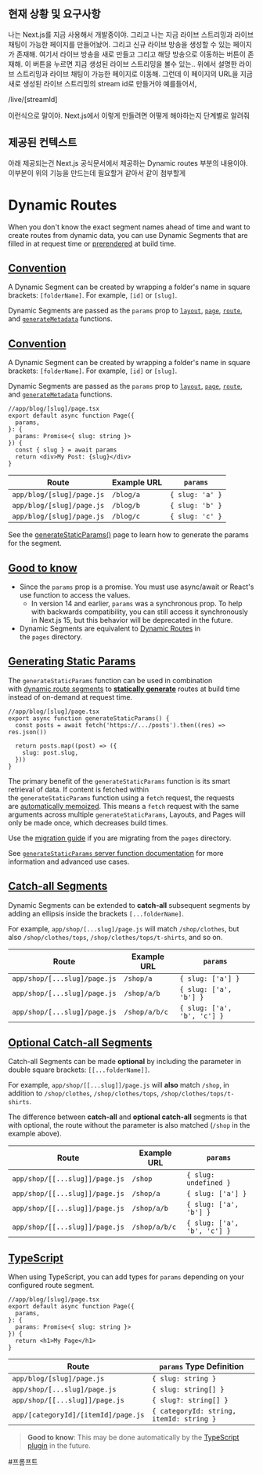 
## **현재 상황 및 요구사항** 

나는 Next.js를 지금 사용해서 개발중이야. 그리고 나는 지금 라이브 스트리밍과 라이브 채팅이 가능한 페이지를 만들어놨어. 그리고 신규 라이브 방송을 생성할 수 있는 페이지가 존재해. 여기서 라이브 방송을 새로 만들고 그리고 해당 방송으로 이동하는 버튼이 존재해. 이 버튼을 누르면 지금 생성된 라이브 스트리밍을 볼수 있는.. 위에서 설명한 라이브 스트리밍과 라이브 채팅이 가능한 페이지로 이동해. 그런데 이 페이지의 URL을 지금 새로 생성된 라이브 스트리밍의 stream id로 만들거야 예를들어서,

/live/[streamId] 

이런식으로 말이야. Next.js에서 이렇게 만들려면 어떻게 해야하는지 단계별로 알려줘
 
## 제공된 컨텍스트

아래 제공되는건 Next.js 공식문서에서 제공하는 Dynamic routes 부분의 내용이야. 이부분이 위의 기능을 만드는데 필요할거 같아서 같이 첨부할게

# Dynamic Routes

When you don't know the exact segment names ahead of time and want to create routes from dynamic data, you can use Dynamic Segments that are filled in at request time or [prerendered](https://nextjs.org/docs/app/building-your-application/routing/dynamic-routes#generating-static-params) at build time.
## [Convention](https://nextjs.org/docs/app/building-your-application/routing/dynamic-routes#convention)

A Dynamic Segment can be created by wrapping a folder's name in square brackets: `[folderName]`. For example, `[id]` or `[slug]`.

Dynamic Segments are passed as the `params` prop to [`layout`](https://nextjs.org/docs/app/api-reference/file-conventions/layout), [`page`](https://nextjs.org/docs/app/api-reference/file-conventions/page), [`route`](https://nextjs.org/docs/app/building-your-application/routing/route-handlers), and [`generateMetadata`](https://nextjs.org/docs/app/api-reference/functions/generate-metadata#generatemetadata-function) functions.

## [Convention](https://nextjs.org/docs/app/building-your-application/routing/dynamic-routes#convention)

A Dynamic Segment can be created by wrapping a folder's name in square brackets: `[folderName]`. For example, `[id]` or `[slug]`.

Dynamic Segments are passed as the `params` prop to [`layout`](https://nextjs.org/docs/app/api-reference/file-conventions/layout), [`page`](https://nextjs.org/docs/app/api-reference/file-conventions/page), [`route`](https://nextjs.org/docs/app/building-your-application/routing/route-handlers), and [`generateMetadata`](https://nextjs.org/docs/app/api-reference/functions/generate-metadata#generatemetadata-function) functions.

```tsx
//app/blog/[slug]/page.tsx
export default async function Page({
  params,
}: {
  params: Promise<{ slug: string }>
}) {
  const { slug } = await params
  return <div>My Post: {slug}</div>
}
```

|Route|Example URL|`params`|
|---|---|---|
|`app/blog/[slug]/page.js`|`/blog/a`|`{ slug: 'a' }`|
|`app/blog/[slug]/page.js`|`/blog/b`|`{ slug: 'b' }`|
|`app/blog/[slug]/page.js`|`/blog/c`|`{ slug: 'c' }`|

See the [generateStaticParams()](https://nextjs.org/docs/app/building-your-application/routing/dynamic-routes#generating-static-params) page to learn how to generate the params for the segment.

## [Good to know](https://nextjs.org/docs/app/building-your-application/routing/dynamic-routes#good-to-know)

- Since the `params` prop is a promise. You must use async/await or React's use function to access the values.
    - In version 14 and earlier, `params` was a synchronous prop. To help with backwards compatibility, you can still access it synchronously in Next.js 15, but this behavior will be deprecated in the future.
- Dynamic Segments are equivalent to [Dynamic Routes](https://nextjs.org/docs/pages/building-your-application/routing/dynamic-routes) in the `pages` directory.

## [Generating Static Params](https://nextjs.org/docs/app/building-your-application/routing/dynamic-routes#generating-static-params)

The `generateStaticParams` function can be used in combination with [dynamic route segments](https://nextjs.org/docs/app/building-your-application/routing/dynamic-routes) to [**statically generate**](https://nextjs.org/docs/app/building-your-application/rendering/server-components#static-rendering-default) routes at build time instead of on-demand at request time.

```tsx
//app/blog/[slug]/page.tsx
export async function generateStaticParams() {
  const posts = await fetch('https://.../posts').then((res) => res.json())
 
  return posts.map((post) => ({
    slug: post.slug,
  }))
}
```

The primary benefit of the `generateStaticParams` function is its smart retrieval of data. If content is fetched within the `generateStaticParams` function using a `fetch` request, the requests are [automatically memoized](https://nextjs.org/docs/app/building-your-application/caching#request-memoization). This means a `fetch` request with the same arguments across multiple `generateStaticParams`, Layouts, and Pages will only be made once, which decreases build times.

Use the [migration guide](https://nextjs.org/docs/app/building-your-application/upgrading/app-router-migration#dynamic-paths-getstaticpaths) if you are migrating from the `pages` directory.

See [`generateStaticParams` server function documentation](https://nextjs.org/docs/app/api-reference/functions/generate-static-params) for more information and advanced use cases.

## [Catch-all Segments](https://nextjs.org/docs/app/building-your-application/routing/dynamic-routes#catch-all-segments)

Dynamic Segments can be extended to **catch-all** subsequent segments by adding an ellipsis inside the brackets `[...folderName]`.

For example, `app/shop/[...slug]/page.js` will match `/shop/clothes`, but also `/shop/clothes/tops`, `/shop/clothes/tops/t-shirts`, and so on.

|Route|Example URL|`params`|
|---|---|---|
|`app/shop/[...slug]/page.js`|`/shop/a`|`{ slug: ['a'] }`|
|`app/shop/[...slug]/page.js`|`/shop/a/b`|`{ slug: ['a', 'b'] }`|
|`app/shop/[...slug]/page.js`|`/shop/a/b/c`|`{ slug: ['a', 'b', 'c'] }`|

## [Optional Catch-all Segments](https://nextjs.org/docs/app/building-your-application/routing/dynamic-routes#optional-catch-all-segments)

Catch-all Segments can be made **optional** by including the parameter in double square brackets: `[[...folderName]]`.

For example, `app/shop/[[...slug]]/page.js` will **also** match `/shop`, in addition to `/shop/clothes`, `/shop/clothes/tops`, `/shop/clothes/tops/t-shirts`.

The difference between **catch-all** and **optional catch-all** segments is that with optional, the route without the parameter is also matched (`/shop` in the example above).

|Route|Example URL|`params`|
|---|---|---|
|`app/shop/[[...slug]]/page.js`|`/shop`|`{ slug: undefined }`|
|`app/shop/[[...slug]]/page.js`|`/shop/a`|`{ slug: ['a'] }`|
|`app/shop/[[...slug]]/page.js`|`/shop/a/b`|`{ slug: ['a', 'b'] }`|
|`app/shop/[[...slug]]/page.js`|`/shop/a/b/c`|`{ slug: ['a', 'b', 'c'] }`|

## [TypeScript](https://nextjs.org/docs/app/building-your-application/routing/dynamic-routes#typescript)

When using TypeScript, you can add types for `params` depending on your configured route segment.

```tsx
//app/blog/[slug]/page.tsx
export default async function Page({
  params,
}: {
  params: Promise<{ slug: string }>
}) {
  return <h1>My Page</h1>
}
```

|Route|`params` Type Definition|
|---|---|
|`app/blog/[slug]/page.js`|`{ slug: string }`|
|`app/shop/[...slug]/page.js`|`{ slug: string[] }`|
|`app/shop/[[...slug]]/page.js`|`{ slug?: string[] }`|
|`app/[categoryId]/[itemId]/page.js`|`{ categoryId: string, itemId: string }`|

> **Good to know**: This may be done automatically by the [TypeScript plugin](https://nextjs.org/docs/app/api-reference/config/typescript#ide-plugin) in the future.





#프롬프트 


